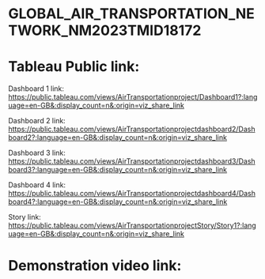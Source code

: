 # GLOBAL_AIR_TRANSPORTATION_NETWORK_NM2023TMID18172

# Tableau Public link:
Dashboard 1 link:  https://public.tableau.com/views/AirTransportationproject/Dashboard1?:language=en-GB&:display_count=n&:origin=viz_share_link

Dashboard 2 link:  https://public.tableau.com/views/AirTransportationprojectdashboard2/Dashboard2?:language=en-GB&:display_count=n&:origin=viz_share_link

Dashboard 3 link:  https://public.tableau.com/views/AirTransportationprojectdashboard3/Dashboard3?:language=en-GB&:display_count=n&:origin=viz_share_link

Dashboard 4 link:  https://public.tableau.com/views/AirTransportationprojectdashboard4/Dashboard4?:language=en-GB&:display_count=n&:origin=viz_share_link

Story link:  https://public.tableau.com/views/AirTransportationprojectStory/Story1?:language=en-GB&:display_count=n&:origin=viz_share_link

# Demonstration video link:  
